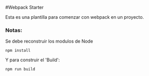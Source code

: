 #Webpack Starter

Esta es una plantilla para comenzar con webpack en un proyecto.

### Notas:

Se debe reconstruir los modulos de Node

```
npm install
```

Y para construir el 'Build':

```
npm run build
```
